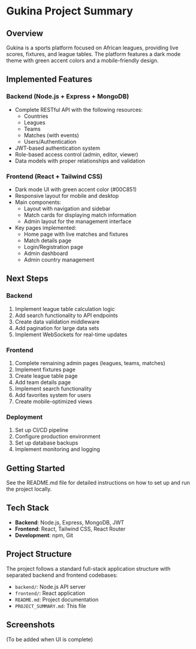 # Gukina Project Summary

## Overview
Gukina is a sports platform focused on African leagues, providing live scores, fixtures, and league tables. The platform features a dark mode theme with green accent colors and a mobile-friendly design.

## Implemented Features

### Backend (Node.js + Express + MongoDB)
- Complete RESTful API with the following resources:
  - Countries
  - Leagues
  - Teams
  - Matches (with events)
  - Users/Authentication
- JWT-based authentication system
- Role-based access control (admin, editor, viewer)
- Data models with proper relationships and validation

### Frontend (React + Tailwind CSS)
- Dark mode UI with green accent color (#00C851)
- Responsive layout for mobile and desktop
- Main components:
  - Layout with navigation and sidebar
  - Match cards for displaying match information
  - Admin layout for the management interface
- Key pages implemented:
  - Home page with live matches and fixtures
  - Match details page
  - Login/Registration page
  - Admin dashboard
  - Admin country management

## Next Steps

### Backend
1. Implement league table calculation logic
2. Add search functionality to API endpoints
3. Create data validation middleware
4. Add pagination for large data sets
5. Implement WebSockets for real-time updates

### Frontend
1. Complete remaining admin pages (leagues, teams, matches)
2. Implement fixtures page
3. Create league table page
4. Add team details page
5. Implement search functionality
6. Add favorites system for users
7. Create mobile-optimized views

### Deployment
1. Set up CI/CD pipeline
2. Configure production environment
3. Set up database backups
4. Implement monitoring and logging

## Getting Started
See the README.md file for detailed instructions on how to set up and run the project locally.

## Tech Stack
- **Backend**: Node.js, Express, MongoDB, JWT
- **Frontend**: React, Tailwind CSS, React Router
- **Development**: npm, Git

## Project Structure
The project follows a standard full-stack application structure with separated backend and frontend codebases:

- `backend/`: Node.js API server
- `frontend/`: React application
- `README.md`: Project documentation
- `PROJECT_SUMMARY.md`: This file

## Screenshots
(To be added when UI is complete)